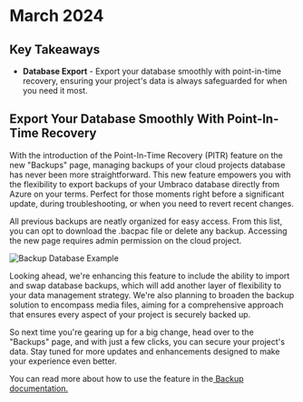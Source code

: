# March 2024

## Key Takeaways

* **Database Export** - Export your database smoothly with point-in-time recovery, ensuring your project's data is always safeguarded for when you need it most.

## Export Your Database Smoothly With Point-In-Time Recovery

With the introduction of the Point-In-Time Recovery (PITR) feature on the new "Backups" page, managing backups of your cloud projects database has never been more straightforward. This new feature empowers you with the flexibility to export backups of your Umbraco database directly from Azure on your terms. Perfect for those moments right before a significant update, during troubleshooting, or when you need to revert recent changes.

All previous backups are neatly organized for easy access. From this list, you can opt to download the .bacpac file or delete any backup. Accessing the new page requires admin permission on the cloud project.

![Backup Database Example](../images/BackupDbExample.gif)

Looking ahead, we're enhancing this feature to include the ability to import and swap database backups, which will add another layer of flexibility to your data management strategy. We're also planning to broaden the backup solution to encompass media files, aiming for a comprehensive approach that ensures every aspect of your project is securely backed up.

So next time you're gearing up for a big change, head over to the "Backups" page, and with just a few clicks, you can secure your project's data. Stay tuned for more updates and enhancements designed to make your experience even better.

You can read more about how to use the feature in the[ Backup documentation.](../../backups.md#backup-on-umbraco-cloud)
